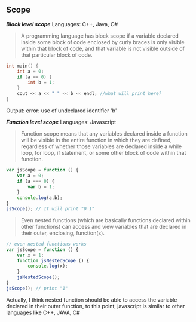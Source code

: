 ## Scope

***Block level scope***
Languages: C++, Java, C#

> A programming language has block scope if a variable declared inside some block of code enclosed by curly braces is only 
> visible within that block of code, and that variable is not visible outside of that particular block of code.

```C++
int main() {
    int a = 0;
    if (a == 0) {
        int b = 1;
    }
    cout << a << " " << b << endl; //what will print here?  
}
```

Output: error: use of undeclared identifier 'b'

***Function level scope***
Languages: Javascript
> Function scope means that any variables declared inside a function will be visible in the entire function in which they are defined, regardless of whether those variables are declared inside a while loop, for loop, if statement, or some other block of code within that function. 

```javascript
var jsScope = function () {
	var a = 0;
	if (a === 0) {
		var b = 1;
	}
	console.log(a,b);
}
jsScope(); // It will print "0 1"
```
> Even nested functions (which are basically functions declared within other functions) can access and view variables that are declared in their outer, enclosing, function(s).

```javascript
// even nested functions works
var jsScope = function () {
	var x = 1;
	function jsNestedScope () {
		console.log(x);
	}
	jsNestedScope();
}
jsScope(); // print "1"
```
Actually, I think nested function should be able to access the variable declared in their outer function, to this point, javascript is similar to other languages like C++, JAVA, C#


